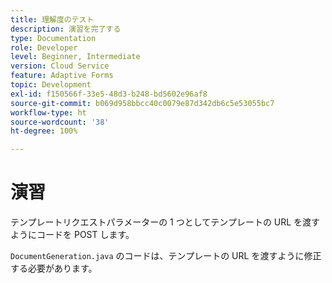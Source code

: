 ```yaml
---
title: 理解度のテスト
description: 演習を完了する
type: Documentation
role: Developer
level: Beginner, Intermediate
version: Cloud Service
feature: Adaptive Forms
topic: Development
exl-id: f150566f-33e5-48d3-b248-bd5602e96af8
source-git-commit: b069d958bbcc40c0079e87d342db6c5e53055bc7
workflow-type: ht
source-wordcount: '38'
ht-degree: 100%

---
```


# 演習

テンプレートリクエストパラメーターの 1 つとしてテンプレートの URL を渡すようにコードを POST します。

`DocumentGeneration.java` のコードは、テンプレートの URL を渡すように修正する必要があります。
